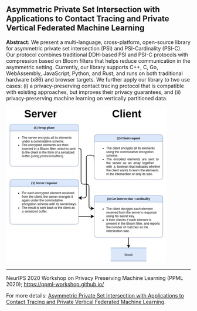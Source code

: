 ## Asymmetric Private Set Intersection with Applications to Contact Tracing and Private Vertical Federated Machine Learning

**Abstract:** We present a multi-language, cross-platform, open-source library for asymmetric private set intersection (PSI) and PSI-Cardinality (PSI-C). Our protocol combines traditional DDH-based PSI and PSI-C protocols with compression based on Bloom filters that helps reduce communication in the asymmetric setting. Currently, our library supports C++, C, Go, WebAssembly, JavaScript, Python, and Rust, and runs on both traditional hardware (x86) and browser targets. We further apply our library to two use cases: (i) a privacy-preserving contact tracing protocol that is compatible with existing approaches, but improves their privacy guarantees, and (ii) privacy-preserving machine learning on vertically partitioned data.


<picture>
    <source type="images/webp" srcset="/images/psi.webp" />
    <source type="images/png" srcset="/images/psi.png" />
    <img class="z-depth-1" src="/images/psi.png" alt="Asymmetric Private Set Intersection with Applications to Contact Tracing and Private Vertical Federated Machine Learning">
</picture>

<br>

---


NeurIPS 2020 Workshop on Privacy Preserving Machine Learning (PPML 2020); https://ppml-workshop.github.io/

For more details: [Asymmetric Private Set Intersection with Applications to Contact Tracing and Private Vertical Federated Machine Learning](https://arxiv.org/abs/2011.09350).

